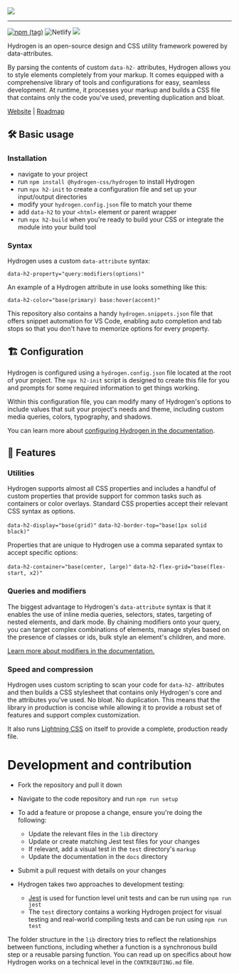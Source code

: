 <img src="https://github.com/hydrogen-css/hydrogen/assets/6960386/a2485099-6b4d-404b-83c6-0de775964b6d" />

---

<a href='https://hydrogen.design/en/docs/releases/#latest' title="View Hydrogen's latest stable release."><img alt='npm (tag)' src='https://img.shields.io/npm/v/@hydrogen-css/hydrogen/latest?color=%239D5CFF&label=latest'></a> <img alt='Netlify' src='https://img.shields.io/netlify/f508b5d3-904e-4a1b-9ec9-cf8c2334f0e3?label=docs'> <a href='https://hydrogen.design/feed.xml' title="Subscribe to updates."><img src='https://img.shields.io/badge/feed-subscribe-orange'></a>

Hydrogen is an open-source design and CSS utility framework powered by data-attributes.

By parsing the contents of custom `data-h2-` attributes, Hydrogen allows you to style elements completely from your markup. It comes equipped with a comprehensive library of tools and configurations for easy, seamless development. At runtime, it processes your markup and builds a CSS file that contains only the code you've used, preventing duplication and bloat.

[Website](https://hydrogen.design) | [Roadmap](https://github.com/orgs/hydrogen-css/projects/3/views/3)

## 🛠️ Basic usage

### Installation

- navigate to your project
- run `npm install @hydrogen-css/hydrogen` to install Hydrogen
- run `npx h2-init` to create a configuration file and set up your input/output directories
- modify your `hydrogen.config.json` file to match your theme
- add `data-h2` to your `<html>` element or parent wrapper
- run `npx h2-build` when you're ready to build your CSS or integrate the module into your build tool

### Syntax

Hydrogen uses a custom `data-attribute` syntax:

`data-h2-property="query:modifiers(options)"`

An example of a Hydrogen attribute in use looks something like this:

`data-h2-color="base(primary) base:hover(accent)"`

This repository also contains a handy `hydrogen.snippets.json` file that offers snippet automation for VS Code, enabling auto completion and tab stops so that you don't have to memorize options for every property.

## 🏗️ Configuration

Hydrogen is configured using a `hydrogen.config.json` file located at the root of your project. The `npx h2-init` script is designed to create this file for you and prompts for some required information to get things working.

Within this configuration file, you can modify many of Hydrogen's options to include values that suit your project's needs and theme, including custom media queries, colors, typography, and shadows.

You can learn more about [configuring Hydrogen in the documentation](https://hydrogen.design/en/docs/configuration/).

## 🤖 Features

### Utilities

Hydrogen supports almost all CSS properties and includes a handful of custom properties that provide support for common tasks such as containers or color overlays. Standard CSS properties accept their relevant CSS syntax as options.

`data-h2-display="base(grid)"`
`data-h2-border-top="base(1px solid black)"`

Properties that are unique to Hydrogen use a comma separated syntax to accept specific options:

`data-h2-container="base(center, large)"`
`data-h2-flex-grid="base(flex-start, x2)"`

### Queries and modifiers

The biggest advantage to Hydrogen's `data-attribute` syntax is that it enables the use of inline media queries, selectors, states, targeting of nested elements, and dark mode. By chaining modifiers onto your query, you can target complex combinations of elements, manage styles based on the presence of classes or ids, bulk style an element's children, and more.

[Learn more about modifiers in the documentation.](https://hydrogen.design/en/docs/styling/syntax/)

### Speed and compression

Hydrogen uses custom scripting to scan your code for `data-h2-` attributes and then builds a CSS stylesheet that contains only Hydrogen's core and the attributes you've used. No bloat. No duplication. This means that the library in production is concise while allowing it to provide a robust set of features and support complex customization.

It also runs [Lightning CSS](https://lightningcss.dev/) on itself to provide a complete, production ready file.

# Development and contribution

- Fork the repository and pull it down
- Navigate to the code repository and run `npm run setup`
- To add a feature or propose a change, ensure you're doing the following:
  - Update the relevant files in the `lib` directory
  - Update or create matching Jest test files for your changes
  - If relevant, add a visual test in the `test` directory's `markup`
  - Update the documentation in the `docs` directory
- Submit a pull request with details on your changes

- Hydrogen takes two approaches to development testing:
  - [Jest](https://jestjs.io/) is used for function level unit tests and can be run using `npm run jest`
  - The `test` directory contains a working Hydrogen project for visual testing and real-world compiling tests and can be run using `npm run test`

The folder structure in the `lib` directory tries to reflect the relationships between functions, including whether a function is a synchronous build step or a reusable parsing function. You can read up on specifics about how Hydrogen works on a technical level in the `CONTRIBUTING.md` file.